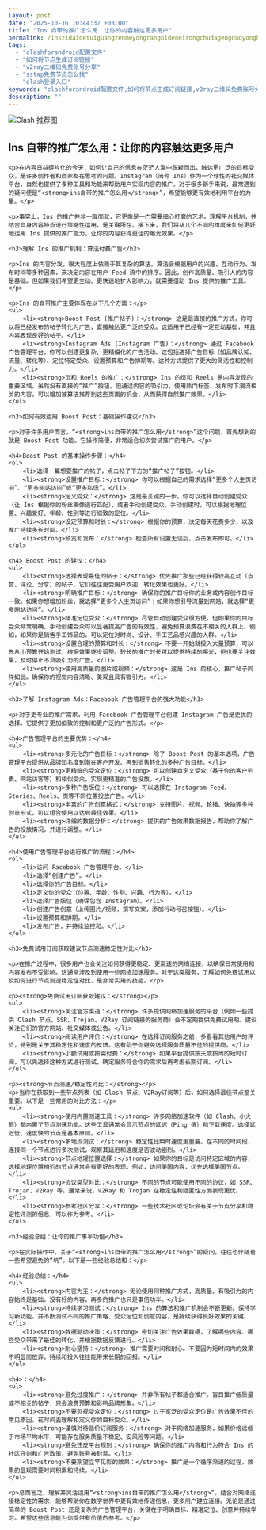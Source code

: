 ```yaml
---
layout: post
date: "2025-10-16 10:44:37 +08:00"
title: "Ins 自带的推广怎么用：让你的内容触达更多用户"
permalink: /inszidaidetuiguangzenmeyongrangnideneirongchudagengduoyonghu/
tags:
  - "clashforandroid配置文件"
  - "如何将节点生成订阅链接"
  - "v2ray二维码免费账号分享"
  - "sstap免费节点怎么找"
  - "clash登录入口"
keywords: "clashforandroid配置文件,如何将节点生成订阅链接,v2ray二维码免费账号分享,sstap免费节点怎么找,clash登录入口"
description: ""
---
```


![Clash 推荐图](https://clashjd.github.io/assets/img/clash订阅节点购买.png)

## Ins 自带的推广怎么用：让你的内容触达更多用户


    <p>在内容日益碎片化的今天，如何让自己的信息在茫茫人海中脱颖而出，触达更广泛的目标受众，是许多创作者和商家都在思考的问题。Instagram（简称 Ins）作为一个球性的社交媒体平台，自然也提供了多种工具和功能来帮助用户实现内容的推广。对于很多新手来说，最常遇到的疑问便是“<strong>ins自带的推广怎么用</strong>”，希望能够更有效地利用平台的力量。</p>

    <p>事实上，Ins 的推广并非一蹴而就，它更像是一门需要细心打磨的艺术。理解平台机制，并结合自身内容特点进行策略性运用，是关键所在。接下来，我们将从几个不同的维度来如何更好地运用 Ins 提供的推广能力，让你的内容获得更佳的曝光效果。</p>

    <h3>理解 Ins 的推广机制：算法付费广告</h3>

    <p>Ins 的内容分发，很大程度上依赖于其复杂的算法。算法会根据用户的兴趣、互动行为、发布时间等多种因素，来决定内容在用户 Feed 流中的排序。因此，创作高质量、吸引人的内容是基础。但如果我们希望更主动、更快速地扩大影响力，就需要借助 Ins 提供的推广工具。</p>

    <p>Ins 的自带推广主要体现在以下几个方面：</p>
    <ul>
        <li><strong>Boost Post (推广帖子)：</strong> 这是最直接的推广方式，你可以将已经发布的帖子转化为广告，直接触达更广泛的受众。这适用于已经有一定互动基础，并且内容表现良好的帖子。</li>
        <li><strong>Instagram Ads (Instagram 广告)：</strong> 通过 Facebook 广告管理平台，你可以创建更复杂、更精细化的广告活动。这包括选择广告目标（如品牌认知、流量、转化等）、定位特定受众、设置预算和广告排期等。这种方式提供了更大的灵活性和控制力。</li>
        <li><strong>页和 Reels 的推广：</strong> Ins 的页和 Reels 是内容发现的重要区域。虽然没有直接的“推广”按钮，但通过内容的吸引力、使用热门标签、发布时下潮流相关的内容，可以增加被算法推荐到这些页面的机会，从而获得自然推广效果。</li>
    </ul>

    <h3>如何有效运用 Boost Post：基础操作建议</h3>

    <p>对于许多用户而言，“<strong>ins自带的推广怎么用</strong>”这个问题，首先想到的就是 Boost Post 功能。它操作简便，非常适合初次尝试推广的用户。</p>

    <h4>Boost Post 的基本操作步骤：</h4>
    <ol>
        <li>选择一篇想要推广的帖子，点击帖子下方的“推广帖子”按钮。</li>
        <li><strong>设置推广目标：</strong> 你可以根据自己的需求选择“更多个人主页访问”、“更多网站访问”或“更多私信”。</li>
        <li><strong>定义受众：</strong> 这是最关键的一步。你可以选择自动创建受众（让 Ins 根据你的粉丝画像进行匹配），或者手动创建受众。手动创建时，可以根据地理位置、兴趣爱好、年龄、性别等进行细致的定位。</li>
        <li><strong>设定预算和时长：</strong> 根据你的预算，决定每天花费多少，以及推广持续多长时间。</li>
        <li><strong>预览和发布：</strong> 检查所有设置无误后，点击发布即可。</li>
    </ol>

    <h4> Boost Post 的建议：</h4>
    <ul>
        <li><strong>选择表现最佳的帖子：</strong> 优先推广那些已经获得较高互动（点赞、评论、分享）的帖子，它们往往更受用户欢迎，转化效果也更好。</li>
        <li><strong>明确推广目标：</strong> 确保你的推广目标你的业务或内容创作目标一致。如果你想增加粉丝，就选择“更多个人主页访问”；如果你想引导流量到网站，就选择“更多网站访问”。</li>
        <li><strong>精准定位受众：</strong> 尽管自动创建受众很方便，但如果你的目标受众非常明确，手动创建受众可以显著提高广告的有效性，避免预算浪费在不相关的人群上。例如，如果你是销售手工饰品的，可以定位对时尚、设计、手工艺品感兴趣的人群。</li>
        <li><strong>设置合理的预算和时长：</strong> 不要一开始就投入大量预算，可以先从小预算开始测试，根据效果逐步调整。较长的推广时长可以提供持续的曝光，但也要关注效果，及时停止不具吸引力的广告。</li>
        <li><strong>使用高质量的图片或视频：</strong> 这是 Ins 的核心，推广帖子同样如此。确保你的视觉内容清晰、美观且具有吸引力。</li>
    </ul>

    <h3>了解 Instagram Ads：Facebook 广告管理平台的强大功能</h3>

    <p>对于更专业的推广需求，利用 Facebook 广告管理平台创建 Instagram 广告是更优的选择。它提供了更加细致的控制和更广泛的广告形式。</p>

    <h4>广告管理平台的主要优势：</h4>
    <ul>
        <li><strong>多元化的广告目标：</strong> 除了 Boost Post 的基本选项，广告管理平台提供从品牌知名度到潜在客户开发、再到销售转化的多种广告目标。</li>
        <li><strong>更精细的受众定位：</strong> 可以创建自定义受众（基于你的客户列表、网站访客等）和相似受众，实现更精准的广告投放。</li>
        <li><strong>多种广告版位：</strong> 可以选择在 Instagram Feed、Stories、Reels、页等不同位置投放广告。</li>
        <li><strong>丰富的广告创意格式：</strong> 支持图片、视频、轮播、快拍等多种创意形式，可以组合使用以达到最佳效果。</li>
        <li><strong>详细的数据分析：</strong> 提供的广告效果数据报告，帮助你了解广告的投放情况，并进行调整。</li>
    </ul>

    <h4>使用广告管理平台进行推广的流程：</h4>
    <ol>
        <li>访问 Facebook 广告管理平台。</li>
        <li>选择“创建广告”。</li>
        <li>选择你的广告目标。</li>
        <li>定义你的受众（位置、年龄、性别、兴趣、行为等）。</li>
        <li>选择广告版位（确保包含 Instagram）。</li>
        <li>创建广告创意（上传图片/视频，撰写文案，添加行动号召按钮）。</li>
        <li>设置预算和排期。</li>
        <li>发布广告，并持续监控和。</li>
    </ol>

    <h3>免费试用订阅获取建议节点测速稳定性对比</h3>

    <p>在推广过程中，很多用户也会关注如何获得更稳定、更高速的网络连接，以确保日常使用和内容发布不受影响。这通常涉及到使用一些网络加速服务。对于这类服务，了解如何免费试用以及如何进行节点测速稳定性对比，是非常实用的技能。</p>

    <p><strong>免费试用订阅获取建议：</strong></p>
    <ul>
        <li><strong>关注官方渠道：</strong> 许多提供网络加速服务的平台（例如一些提供 Clash 节点、SSR、Trojan、V2Ray 订阅链接的服务商）会不定期提供免费试用期。建议关注它们的官方网站、社交媒体或公告。</li>
        <li><strong>阅读用户评价：</strong> 在选择订阅服务之前，多看看其他用户的评价，特别是关于其稳定性和速度的反馈。这有助于你避免选择服务质量不佳的提供商。</li>
        <li><strong>小额试用或按需付费：</strong> 如果平台提供按天或按周的短时订阅，可以先选择这种方式进行测试，确定服务符合你的需求后再考虑长期订阅。</li>
    </ul>

    <p><strong>节点测速/稳定性对比：</strong></p>
    <p>当你在获取到一些节点列表（如 Clash 节点、V2Ray订阅等）后，如何选择最佳节点至关重要。以下是一些常用的对比方法：</p>
    <ul>
        <li><strong>使用内置测速工具：</strong> 许多网络加速软件（如 Clash、小火箭）都内置了节点测速功能。这些工具通常会显示节点的延迟（Ping 值）和下载速度。选择延迟低、速度快的节点是基本原则。</li>
        <li><strong>多地点测试：</strong> 稳定性比瞬时速度更重要。在不同的时间段，连接同一个节点进行多次测试，观察其延迟和速度是否波动剧烈。</li>
        <li><strong>节点地理位置选择：</strong> 如果你的目标是访问特定区域的内容，选择地理位置相近的节点通常会有更好的表现。例如，访问美国内容，优先选择美国节点。</li>
        <li><strong>协议类型对比：</strong> 不同的节点可能使用不同的协议，如 SSR、Trojan、V2Ray 等。通常来说，V2Ray 和 Trojan 在稳定性和隐匿性方面表现更优。</li>
        <li><strong>参考社区分享：</strong> 一些技术社区或论坛会有关于节点分享和稳定性评测的信息，可以作为参考。</li>
    </ul>

    <h3>经验总结：让你的推广事半功倍</h3>

    <p>在实际操作中，关于“<strong>ins自带的推广怎么用</strong>”的疑问，往往也伴随着一些希望避免的“坑”。以下是一些经验总结和：</p>

    <h4>经验总结：</h4>
    <ul>
        <li><strong>内容为王：</strong> 无论使用何种推广方式，高质量、有吸引力的内容始终是基础。没有好的内容，再多的推广也只是事倍功半。</li>
        <li><strong>持续学习测试：</strong> Ins 的算法和推广机制会不断更新。保持学习新功能，并不断测试不同的推广策略、受众定位和创意内容，是持续获得良好效果的关键。</li>
        <li><strong>数据驱动决策：</strong> 密切关注广告效果数据，了解哪些内容、哪些受众带来了最佳的转化，并根据数据反馈进行。</li>
        <li><strong>耐心坚持：</strong> 推广需要时间和耐心。不要因为短时间内的效果不明显而放弃，持续和投入往往能带来长期的回报。</li>
    </ul>

    <h4>：</h4>
    <ul>
        <li><strong>避免过度推广：</strong> 并非所有帖子都适合推广。盲目推广低质量或不相关的帖子，只会浪费预算和影响品牌形象。</li>
        <li><strong>不要忽视受众定位：</strong> 过于宽泛的受众定位是广告效果不佳的常见原因。花时间去理解和定义你的目标受众。</li>
        <li><strong>谨慎对待低价订阅服务：</strong> 对于网络加速服务，如果价格远低于市场平均水平，可能存在服务质量不稳定、安风险等问题。</li>
        <li><strong>避免违反平台规则：</strong> 确保你的推广内容和行为符合 Ins 的社区守则和广告政策，避免账号被封禁。</li>
        <li><strong>不要期望立竿见影的效果：</strong> 推广是一个循序渐进的过程，效果的显现需要时间积累和持续。</li>
    </ul>

    <p>总而言之，理解并灵活运用“<strong>ins自带的推广怎么用</strong>”，结合对网络连接稳定性的需求，能够帮助你在数字世界中更有效地传递信息，更多用户建立连接。无论是通过简单的 Boost Post 还是复杂的广告管理平台，关键在于明确目标、精准定位、创意并持续学习。希望这些信息能为你提供有价值的参考。</p>